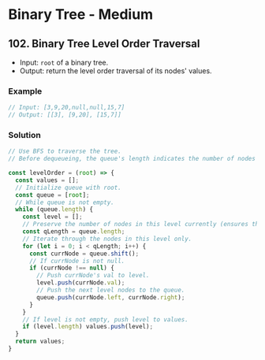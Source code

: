 # Binary Tree - Medium

## 102. Binary Tree Level Order Traversal
- Input: `root` of a binary tree.
- Output: return the level order traversal of its nodes' values.
### Example
```js
// Input: [3,9,20,null,null,15,7]
// Output: [[3], [9,20], [15,7]]
```
### Solution
```js
// Use BFS to traverse the tree.
// Before dequeueing, the queue's length indicates the number of nodes in that level (also applies to the root level).

const levelOrder = (root) => {
  const values = [];
  // Initialize queue with root.
  const queue = [root];
  // While queue is not empty.
  while (queue.length) {
    const level = [];
    // Preserve the number of nodes in this level currently (ensures that we iterate through one level at a time).
    const qLength = queue.length;
    // Iterate through the nodes in this level only.
    for (let i = 0; i < qLength; i++) {
      const currNode = queue.shift();
      // If currNode is not null.
      if (currNode !== null) {
        // Push currNode's val to level.
        level.push(currNode.val);
        // Push the next level nodes to the queue.
        queue.push(currNode.left, currNode.right);
      }
    }
    // If level is not empty, push level to values.
    if (level.length) values.push(level);
  }
  return values;
}
```
